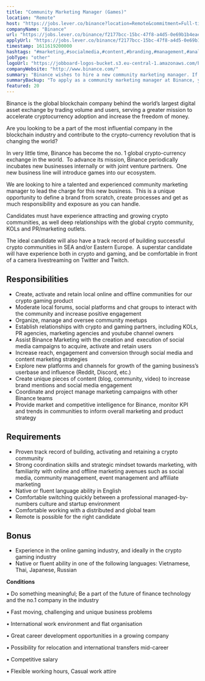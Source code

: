 ```yaml
---
title: "Community Marketing Manager (Games)"
location: "Remote"
host: "https://jobs.lever.co/binance?location=Remote&commitment=Full-time%3A%20Remote"
companyName: "Binance"
url: "https://jobs.lever.co/binance/f2177bcc-15bc-47f8-a4d5-0e69b1b4eae7"
applyUrl: "https://jobs.lever.co/binance/f2177bcc-15bc-47f8-a4d5-0e69b1b4eae7/apply"
timestamp: 1611619200000
hashtags: "#marketing,#socialmedia,#content,#branding,#management,#analytics,#finance,#monitoring,#English"
jobType: "other"
logoUrl: "https://jobboard-logos-bucket.s3.eu-central-1.amazonaws.com/binance"
companyWebsite: "http://www.binance.com/"
summary: "Binance wishes to hire a new community marketing manager. If you have candidates must have experience attracting and growing crypto communities, as well deep relationships with the global crypto community, KOLs and PR/marketing outlets, consider applying."
summaryBackup: "To apply as a community marketing manager at Binance, you preferably need to have some knowledge of: #marketing, #socialmedia, #content."
featured: 20
---
```


Binance is the global blockchain company behind the world’s largest digital asset exchange by trading volume and users, serving a greater mission to accelerate cryptocurrency adoption and increase the freedom of money.

Are you looking to be a part of the most influential company in the blockchain industry and contribute to the crypto-currency revolution that is changing the world?

In very little time, Binance has become the no. 1 global crypto-currency exchange in the world.  To advance its mission, Binance periodically incubates new businesses internally or with joint venture partners.  One new business line will introduce games into our ecosystem.

We are looking to hire a talented and experienced community marketing manager to lead the charge for this new business.  This is a unique opportunity to define a brand from scratch, create processes and get as much responsibility and exposure as you can handle.

Candidates must have experience attracting and growing crypto communities, as well deep relationships with the global crypto community, KOLs and PR/marketing outlets.  

The ideal candidate will also have a track record of building successful crypto communities in SEA and/or Eastern Europe.  A superstar candidate will have experience both in crypto and gaming, and be comfortable in front of a camera livestreaming on Twitter and Twitch.

## Responsibilities

*   Create, activate and retain local online and offline communities for our crypto gaming product
*   Moderate local forums, social platforms and chat groups to interact with the community and increase positive engagement
*   Organize, manage and oversee community meetups 
*   Establish relationships with crypto and gaming partners, including KOLs, PR agencies, marketing agencies and youtube channel owners
*   Assist Binance Marketing with the creation and  execution of social media campaigns to acquire, activate and retain users
*   Increase reach, engagement and conversion through social media and content marketing strategies
*   Explore new platforms and channels for growth of the gaming business’s userbase and influence (Reddit, Discord, etc.)
*   Create unique pieces of content (blog, community, video) to increase brand mentions and social media engagement
*   Coordinate and project manage marketing campaigns with other Binance teams
*   Provide market and competitive intelligence for Binance, monitor KPI and trends in communities to inform overall marketing and product strategy

## Requirements

*   Proven track record of building, activating and retaining a crypto community 
*   Strong coordination skills and strategic mindset towards marketing, with familiarity with online and offline marketing avenues such as social media, community management, event management and affiliate marketing
*   Native or fluent language ability in English
*   Comfortable switching quickly between a professional managed-by-numbers culture and startup environment
*   Comfortable working with a distributed and global team
*   Remote is possible for the right candidate

## Bonus

*   Experience in the online gaming industry, and ideally in the crypto gaming industry
*   Native or fluent ability in one of the following languages: Vietnamese, Thai, Japanese, Russian

**Conditions**

• Do something meaningful; Be a part of the future of finance technology and the no.1 company in the industry

• Fast moving, challenging and unique business problems

• International work environment and flat organisation

• Great career development opportunities in a growing company

• Possibility for relocation and international transfers mid-career

• Competitive salary

• Flexible working hours, Casual work attire
